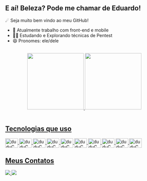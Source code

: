 ## E aí! Beleza? Pode me chamar de Eduardo! 
☄ Seja muito bem vindo ao meu GitHub! 

- 🔭 Atualmente trabalho com front-end e mobile
- 👨‍🚀 Estudando e Explorando técnicas de Pentest
- 😄 Pronomes: ele/dele

<br>
<div align="center">
  <a href="https://github.com/duduCMT">
  <img height="180em" src="https://github-readme-stats.vercel.app/api?username=duduCMT&show_icons=true&theme=github_dark&include_all_commits=true&count_private=true"/>
  <img height="180em" src="https://github-readme-stats.vercel.app/api/top-langs/?username=duduCMT&layout=compact&langs_count=7&theme=github_dark"/>
</div>
<br>
  
## Tecnologias que uso
  
<div style="display: inline_block">
  <!--Javascript-->
  <img align="center" alt="duduCMT-JS" height="30" width="40" src="https://cdn.jsdelivr.net/gh/devicons/devicon/icons/javascript/javascript-original.svg" />
  
  <!--Typescript-->
  <img align="center" alt="duduCMT-TS" height="30" width="40" src="https://cdn.jsdelivr.net/gh/devicons/devicon/icons/typescript/typescript-original.svg" />
  
  <!--React-->
  <img align="center" alt="duduCMT-React" height="30" width="40" src="https://cdn.jsdelivr.net/gh/devicons/devicon/icons/react/react-original.svg" />
  
  <!--HTML-->
  <img align="center" alt="duduCMT-HTML" height="30" width="40" src="https://cdn.jsdelivr.net/gh/devicons/devicon/icons/html5/html5-original.svg">
  
  <!--CSS-->
  <img align="center" alt="duduCMT-CSS" height="30" width="40" src="https://cdn.jsdelivr.net/gh/devicons/devicon/icons/css3/css3-original.svg">
  
  <!--NodeJS-->
  <img align="center" alt="duduCMT-Node" height="30" width="40" src="https://cdn.jsdelivr.net/gh/devicons/devicon/icons/nodejs/nodejs-original.svg" />
          
  <!--Android-->
  <img align="center" alt="duduCMT-Android" height="30" width="40" src="https://cdn.jsdelivr.net/gh/devicons/devicon/icons/android/android-plain.svg">
  
  <!--Java-->
  <img align="center" alt="duduCMT-Java" height="30" width="40" src="https://cdn.jsdelivr.net/gh/devicons/devicon/icons/java/java-original.svg">
  
  <!--Kotlin-->
  <img align="center" alt="duduCMT-Kotlin" height="30" width="40" src="https://cdn.jsdelivr.net/gh/devicons/devicon/icons/kotlin/kotlin-original.svg">
  
  <!--Arduino-->
  <img align="center" alt="duduCMT-Arduino" height="30" width="40" src="https://cdn.jsdelivr.net/gh/devicons/devicon/icons/arduino/arduino-original.svg">
</div>
  
## Meus Contatos
<div> 
  <a href = "mailto:dev.eduardo.lc@gmail.com">
    <img src="https://img.shields.io/badge/-Gmail-%23333?style=for-the-badge&logo=gmail&logoColor=white" target="_blank">
  </a>
  
  <a href="https://www.linkedin.com/in/duducmt" target="_blank">
    <img src="https://img.shields.io/badge/-LinkedIn-%230077B5?style=for-the-badge&logo=linkedin&logoColor=white" target="_blank">
  </a> 
</div>

##
  
<!-- ![Snake animation](https://github.com/duducmt/duducmt/blob/output/github-contribution-grid-snake.svg) -->

